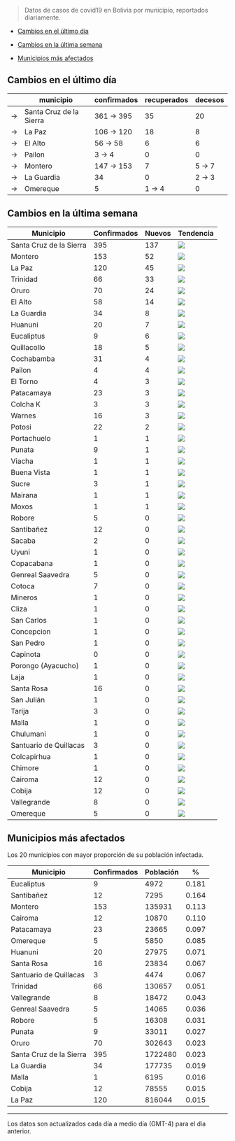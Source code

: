 > Datos de casos de covid19 en Bolivia por municipio, reportados diariamente.




- [Cambios en el último día](#cambios-en-el-último-día)

- [Cambios en la última semana](#cambios-en-la-última-semana)

- [Municipios más afectados](#municipios-más-afectados)




## Cambios en el último día


<table>
<thead>
<tr class="header"><th></th><th>municipio</th><th>confirmados</th><th>recuperados</th><th>decesos</th></tr>
</thead>
<tbody>
<tr class="modify"><td class="modify"> → </td><td>Santa Cruz de la Sierra</td><td class="modify">361 → 395</td><td>35</td><td>20</td></tr>
<tr class="modify"><td class="modify"> → </td><td>La Paz</td><td class="modify">106 → 120</td><td>18</td><td>8</td></tr>
<tr class="modify"><td class="modify"> → </td><td>El Alto</td><td class="modify">56 → 58</td><td>6</td><td>6</td></tr>
<tr class="modify"><td class="modify"> → </td><td>Pailon</td><td class="modify">3 → 4</td><td>0</td><td>0</td></tr>
<tr class="modify"><td class="modify"> → </td><td>Montero</td><td class="modify">147 → 153</td><td>7</td><td class="modify">5 → 7</td></tr>
<tr class="modify"><td class="modify"> → </td><td>La Guardia</td><td>34</td><td>0</td><td class="modify">2 → 3</td></tr>
<tr class="modify"><td class="modify"> → </td><td>Omereque</td><td>5</td><td class="modify">1 → 4</td><td>0</td></tr>
</tbody>
</table>


## Cambios en la última semana


| Municipio               |   Confirmados |   Nuevos | Tendencia                                              |
|-------------------------|---------------|----------|--------------------------------------------------------|
| Santa Cruz de la Sierra |           395 |      137 | <img src="scripts/plots/santa-cruz-de-la-sierra.png"/> |
| Montero                 |           153 |       52 | <img src="scripts/plots/montero.png"/>                 |
| La Paz                  |           120 |       45 | <img src="scripts/plots/la-paz.png"/>                  |
| Trinidad                |            66 |       33 | <img src="scripts/plots/trinidad.png"/>                |
| Oruro                   |            70 |       24 | <img src="scripts/plots/oruro.png"/>                   |
| El Alto                 |            58 |       14 | <img src="scripts/plots/el-alto.png"/>                 |
| La Guardia              |            34 |        8 | <img src="scripts/plots/la-guardia.png"/>              |
| Huanuni                 |            20 |        7 | <img src="scripts/plots/huanuni.png"/>                 |
| Eucaliptus              |             9 |        6 | <img src="scripts/plots/eucaliptus.png"/>              |
| Quillacollo             |            18 |        5 | <img src="scripts/plots/quillacollo.png"/>             |
| Cochabamba              |            31 |        4 | <img src="scripts/plots/cochabamba.png"/>              |
| Pailon                  |             4 |        4 | <img src="scripts/plots/pailon.png"/>                  |
| El Torno                |             4 |        3 | <img src="scripts/plots/el-torno.png"/>                |
| Patacamaya              |            23 |        3 | <img src="scripts/plots/patacamaya.png"/>              |
| Colcha K                |             3 |        3 | <img src="scripts/plots/colcha-k.png"/>                |
| Warnes                  |            16 |        3 | <img src="scripts/plots/warnes.png"/>                  |
| Potosi                  |            22 |        2 | <img src="scripts/plots/potosi.png"/>                  |
| Portachuelo             |             1 |        1 | <img src="scripts/plots/portachuelo.png"/>             |
| Punata                  |             9 |        1 | <img src="scripts/plots/punata.png"/>                  |
| Viacha                  |             1 |        1 | <img src="scripts/plots/viacha.png"/>                  |
| Buena Vista             |             1 |        1 | <img src="scripts/plots/buena-vista.png"/>             |
| Sucre                   |             3 |        1 | <img src="scripts/plots/sucre.png"/>                   |
| Mairana                 |             1 |        1 | <img src="scripts/plots/mairana.png"/>                 |
| Moxos                   |             1 |        1 | <img src="scripts/plots/moxos.png"/>                   |
| Robore                  |             5 |        0 | <img src="scripts/plots/robore.png"/>                  |
| Santibañez              |            12 |        0 | <img src="scripts/plots/santibañez.png"/>              |
| Sacaba                  |             2 |        0 | <img src="scripts/plots/sacaba.png"/>                  |
| Uyuni                   |             1 |        0 | <img src="scripts/plots/uyuni.png"/>                   |
| Copacabana              |             1 |        0 | <img src="scripts/plots/copacabana.png"/>              |
| Genreal Saavedra        |             5 |        0 | <img src="scripts/plots/genreal-saavedra.png"/>        |
| Cotoca                  |             7 |        0 | <img src="scripts/plots/cotoca.png"/>                  |
| Mineros                 |             1 |        0 | <img src="scripts/plots/mineros.png"/>                 |
| Cliza                   |             1 |        0 | <img src="scripts/plots/cliza.png"/>                   |
| San Carlos              |             1 |        0 | <img src="scripts/plots/san-carlos.png"/>              |
| Concepcion              |             1 |        0 | <img src="scripts/plots/concepcion.png"/>              |
| San Pedro               |             1 |        0 | <img src="scripts/plots/san-pedro.png"/>               |
| Capinota                |             0 |        0 | <img src="scripts/plots/capinota.png"/>                |
| Porongo (Ayacucho)      |             1 |        0 | <img src="scripts/plots/porongo-(ayacucho).png"/>      |
| Laja                    |             1 |        0 | <img src="scripts/plots/laja.png"/>                    |
| Santa Rosa              |            16 |        0 | <img src="scripts/plots/santa-rosa.png"/>              |
| San Julián              |             1 |        0 | <img src="scripts/plots/san-julián.png"/>              |
| Tarija                  |             3 |        0 | <img src="scripts/plots/tarija.png"/>                  |
| Malla                   |             1 |        0 | <img src="scripts/plots/malla.png"/>                   |
| Chulumani               |             1 |        0 | <img src="scripts/plots/chulumani.png"/>               |
| Santuario de Quillacas  |             3 |        0 | <img src="scripts/plots/santuario-de-quillacas.png"/>  |
| Colcapirhua             |             1 |        0 | <img src="scripts/plots/colcapirhua.png"/>             |
| Chimore                 |             1 |        0 | <img src="scripts/plots/chimore.png"/>                 |
| Cairoma                 |            12 |        0 | <img src="scripts/plots/cairoma.png"/>                 |
| Cobija                  |            12 |        0 | <img src="scripts/plots/cobija.png"/>                  |
| Vallegrande             |             8 |        0 | <img src="scripts/plots/vallegrande.png"/>             |
| Omereque                |             5 |        0 | <img src="scripts/plots/omereque.png"/>                |

## Municipios más afectados

Los 20 municipios con mayor proporción de su población infectada.


| Municipio               |   Confirmados |   Población |     % |
|-------------------------|---------------|-------------|-------|
| Eucaliptus              |             9 |        4972 | 0.181 |
| Santibañez              |            12 |        7295 | 0.164 |
| Montero                 |           153 |      135931 | 0.113 |
| Cairoma                 |            12 |       10870 | 0.110 |
| Patacamaya              |            23 |       23665 | 0.097 |
| Omereque                |             5 |        5850 | 0.085 |
| Huanuni                 |            20 |       27975 | 0.071 |
| Santa Rosa              |            16 |       23834 | 0.067 |
| Santuario de Quillacas  |             3 |        4474 | 0.067 |
| Trinidad                |            66 |      130657 | 0.051 |
| Vallegrande             |             8 |       18472 | 0.043 |
| Genreal Saavedra        |             5 |       14065 | 0.036 |
| Robore                  |             5 |       16308 | 0.031 |
| Punata                  |             9 |       33011 | 0.027 |
| Oruro                   |            70 |      302643 | 0.023 |
| Santa Cruz de la Sierra |           395 |     1722480 | 0.023 |
| La Guardia              |            34 |      177735 | 0.019 |
| Malla                   |             1 |        6195 | 0.016 |
| Cobija                  |            12 |       78555 | 0.015 |
| La Paz                  |           120 |      816044 | 0.015 |

---

Los datos son actualizados cada día a medio día (GMT-4) para el día anterior.


